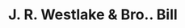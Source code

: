 ---
doi: 10.7916/D85F040Q
date_other: '1890'
date_other_textual: 1890-1899
form: printed ephemera
genre:
- Invoices
name:
- J. R. Westlake & Bro.
object_in_context_url: https://biggert.cul.columbia.edu/items/view/ave_biggert_01652
subject_hierarchical_geographic:
- Newburgh, New York, United States
subject_name:
- J. R. Westlake & Bro.
title: J. R. Westlake & Bro.. Bill
sort_title: J. R. Westlake & Bro.. Bill
call_number: ave_biggert_01652
coordinates:
- 41.51972222222222,-74.0213888888889
pid: ave_biggert_01652
identifiers: ave_biggert_01652
thumbnail: false
permalink: /biggert/ave_biggert_01652/
layout: iiif-image-page
---